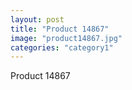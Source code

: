 ```yaml
---
layout: post
title: "Product 14867"
image: "product14867.jpg"
categories: "category1"
---
```

Product 14867
